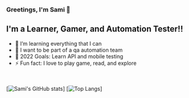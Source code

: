 ### Greetings, I'm Sami 👋 

## I'm a Learner, Gamer, and Automation Tester!!

- 🌱 I’m learning everything that I can
- 👯 I want to be part of a qa automation team
- 🥅 2022 Goals: Learn API and mobile testing
- ⚡ Fun fact: I love to play game, read, and explore


<br />

[![Sami's GitHub stats](https://github-readme-stats.vercel.app/api?username=sami827&show_icons=true&theme=buefy&hide=prs)] [![Top Langs](https://github-readme-stats.vercel.app/api/top-langs/?username=sami827&layout=compact)]

